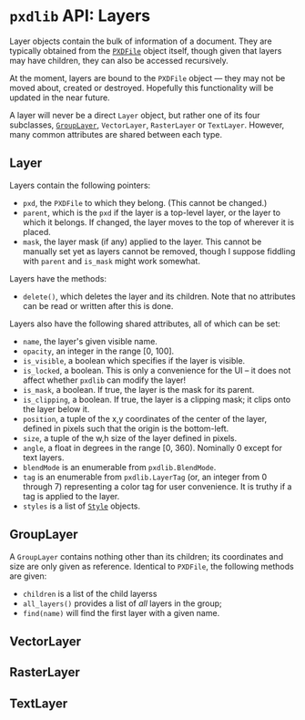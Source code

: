 # `pxdlib` API: Layers

Layer objects contain the bulk of information of a document. They are typically obtained from the [`PXDFile`](/docs/api/PXDFile.md) object itself, though given that layers may have children, they can also be accessed recursively.

At the moment, layers are bound to the `PXDFile` object — they may not be moved about, created or destroyed. Hopefully this functionality will be updated in the near future. 

A layer will never be a direct `Layer` object, but rather one of its four subclasses, [`GroupLayer`](#GroupLayer), `VectorLayer`, `RasterLayer` or `TextLayer`. However, many common attributes are shared between each type.

<a id="Layer"></a>
## Layer

Layers contain the following pointers:

- `pxd`, the `PXDFile` to which they belong. (This cannot be changed.)
- `parent`, which is the `pxd` if the layer is a top-level layer, or the layer to which it belongs. If changed, the layer moves to the top of wherever it is placed.
- `mask`, the layer mask (if any) applied to the layer. This cannot be manually set yet as layers cannot be removed, though I suppose fiddling with `parent` and `is_mask` might work somewhat.

Layers have the methods:

- `delete()`, which deletes the layer and its children. Note that no attributes can be read or written after this is done.

Layers also have the following shared attributes, all of which can be set:

- `name`, the layer's given visible name.
- `opacity`, an integer in the range [0, 100].
- `is_visible`, a boolean which specifies if the layer is visible.
- `is_locked`, a boolean. This is only a convenience for the UI – it does not affect whether `pxdlib` can modify the layer!
- `is_mask`, a boolean. If true, the layer is the mask for its parent.
- `is_clipping`, a boolean. If true, the layer is a clipping mask; it clips onto the layer below it.
- `position`, a tuple of the x,y coordinates of the center of the layer, defined in pixels such that the origin is the bottom-left.
- `size`,  a tuple of the w,h size of the layer defined in pixels.
- `angle`, a float in degrees in the range [0, 360). Nominally 0 except for text layers.
- `blendMode` is an enumerable from `pxdlib.BlendMode`.
- `tag` is an enumerable from `pxdlib.LayerTag` (or, an integer from 0 through 7) representing a color tag for user convenience. It is truthy if a tag is applied to the layer.
- `styles` is a list of [`Style`](/docs/api/styles.md#styles) objects.

<a id="GroupLayer"></a>
## GroupLayer

A `GroupLayer` contains nothing other than its children; its coordinates and size are only given as reference. Identical to `PXDFile`, the following methods are given:

- `children` is a list of the child layerss
- `all_layers()` provides a list of _all_ layers in the group;
- `find(name)` will find the first layer with a given name.

<a id="VectorLayer"></a>
## VectorLayer

<a id="RasterLayer"></a>
## RasterLayer

<a id="TextLayer"></a>
## TextLayer

